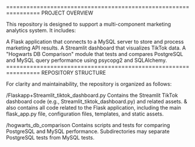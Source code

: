 ================================================================ PROJECT OVERVIEW

This repository is designed to support a multi-component marketing analytics system. It includes:

A Flask application that connects to a MySQL server to store and process marketing API results.
A Streamlit dashboard that visualizes TikTok data.
A "Hogwarts DB Comparison" module that tests and compares PostgreSQL and MySQL query performance using psycopg2 and SQLAlchemy.
================================================================ REPOSITORY STRUCTURE

For clarity and maintainability, the repository is organized as follows:

/Flaskapp+Streamlit_tiktok_dashboard.py
Contains the Streamlit TikTok dashboard code (e.g., Streamlit_tiktok_dashboard.py) and related assets.
& also contains all code related to the Flask application, including the main flask_app.py file, configuration files, templates, and static assets.

/hogwarts_db_comparison
Contains scripts and tests for comparing PostgreSQL and MySQL performance. Subdirectories may separate PostgreSQL tests from MySQL tests.
